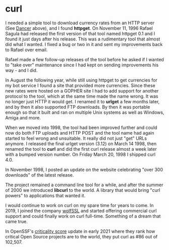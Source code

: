 # curl

I needed a simple tool to download currency rates from an HTTP server (See
[Dancer](#dancer) above), and I found **httpget**. On November 11, 1996 Rafael
Sagula had released the first version of that tool named httpget 0.1 and I
found it just days after his release. This was a rudimentary tool that almost
did what I wanted. I fixed a bug or two in it and sent my improvements back to
Rafael over email.

Rafael made a few follow-up releases of the tool before he asked if I wanted
to "take over" maintenance since I had kept on sending improvements his way -
and I did.

In August the following year, while still using httpget to get currencies for
my bot service I found a site that provided more currencies. Since these new
rates were hosted on a GOPHER site I had to add support for another protocol
to the tool, which at the same time made the name wrong. It was no longer just
HTTP it would get. I renamed it to **urlget** a few months later, and by then
it also supported FTP downloads. By then it was portable enough so that it
built and ran on multiple Unix systems as well as Windows, Amiga and more.

When we moved into 1998, the tool had been improved further and could now do
both FTP uploads and HTTP POST and the tool name had again started to feel
wrong and unsuitable. It really did not just "get" URLs anymore. I released
the final urlget version (3.12) on March 14 1998, then renamed the tool to
**curl** and did the first curl release almost a week later with a bumped
version number. On Friday March 20, 1998 I shipped curl 4.0.

In November 1998, I posted an update on the website celebrating "over 300
downloads" of the latest release.

The project remained a command line tool for a while, and after the summer of
2000 we introduced **libcurl** to the world. A library that would bring "curl
powers" to applications that wanted it.

I would continue to work on curl on my spare time for years to come. In 2019,
I joined the company [wolfSSL](https://wolfssl.com) and started offering
commercial curl support and could finally work on curl full-time. Something of
a dream that came true.

In OpenSSF's [criticality score](https://github.com/ossf/criticality_score)
update in early 2021 where they rank how critical Open Source projects are to
the world, they put curl as #86 out of 102,507.
